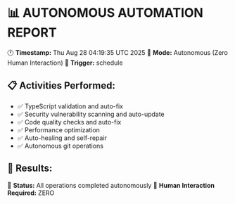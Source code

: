 📊 AUTONOMOUS AUTOMATION REPORT
=================================

🕐 **Timestamp:** Thu Aug 28 04:19:35 UTC 2025
🤖 **Mode:** Autonomous (Zero Human Interaction)
🔄 **Trigger:** schedule

## 📋 Activities Performed:
- ✅ TypeScript validation and auto-fix
- ✅ Security vulnerability scanning and auto-update
- ✅ Code quality checks and auto-fix
- ✅ Performance optimization
- ✅ Auto-healing and self-repair
- ✅ Autonomous git operations

## 🎯 Results:

🤖 **Status:** All operations completed autonomously
🎉 **Human Interaction Required:** ZERO
